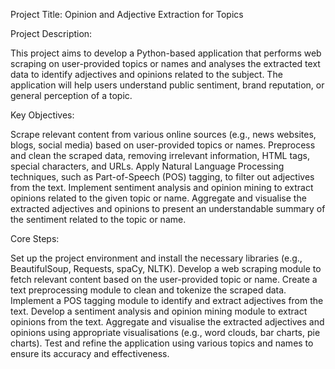 Project Title: Opinion and Adjective Extraction for Topics

Project Description: 

This project aims to develop a Python-based application that performs web scraping on user-provided topics or names and analyses the extracted text data to identify adjectives and opinions related to the subject. The application will help users understand public sentiment, brand reputation, or general perception of a topic.


Key Objectives:

Scrape relevant content from various online sources (e.g., news websites, blogs, social media) based on user-provided topics or names.
Preprocess and clean the scraped data, removing irrelevant information, HTML tags, special characters, and URLs.
Apply Natural Language Processing techniques, such as Part-of-Speech (POS) tagging, to filter out adjectives from the text.
Implement sentiment analysis and opinion mining to extract opinions related to the given topic or name.
Aggregate and visualise the extracted adjectives and opinions to present an understandable summary of the sentiment related to the topic or name.

Core Steps:

Set up the project environment and install the necessary libraries (e.g., BeautifulSoup, Requests, spaCy, NLTK).
Develop a web scraping module to fetch relevant content based on the user-provided topic or name.
Create a text preprocessing module to clean and tokenize the scraped data.
Implement a POS tagging module to identify and extract adjectives from the text.
Develop a sentiment analysis and opinion mining module to extract opinions from the text.
Aggregate and visualise the extracted adjectives and opinions using appropriate visualisations (e.g., word clouds, bar charts, pie charts).
Test and refine the application using various topics and names to ensure its accuracy and effectiveness.

